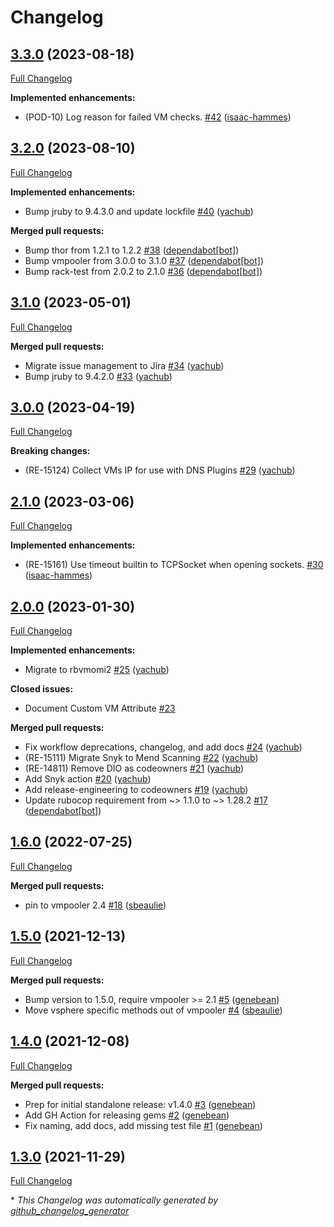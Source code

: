 # Changelog

## [3.3.0](https://github.com/puppetlabs/vmpooler-provider-vsphere/tree/3.3.0) (2023-08-18)

[Full Changelog](https://github.com/puppetlabs/vmpooler-provider-vsphere/compare/3.2.0...3.3.0)

**Implemented enhancements:**

- \(POD-10\) Log reason for failed VM checks. [\#42](https://github.com/puppetlabs/vmpooler-provider-vsphere/pull/42) ([isaac-hammes](https://github.com/isaac-hammes))

## [3.2.0](https://github.com/puppetlabs/vmpooler-provider-vsphere/tree/3.2.0) (2023-08-10)

[Full Changelog](https://github.com/puppetlabs/vmpooler-provider-vsphere/compare/3.1.0...3.2.0)

**Implemented enhancements:**

- Bump jruby to 9.4.3.0 and update lockfile [\#40](https://github.com/puppetlabs/vmpooler-provider-vsphere/pull/40) ([yachub](https://github.com/yachub))

**Merged pull requests:**

- Bump thor from 1.2.1 to 1.2.2 [\#38](https://github.com/puppetlabs/vmpooler-provider-vsphere/pull/38) ([dependabot[bot]](https://github.com/apps/dependabot))
- Bump vmpooler from 3.0.0 to 3.1.0 [\#37](https://github.com/puppetlabs/vmpooler-provider-vsphere/pull/37) ([dependabot[bot]](https://github.com/apps/dependabot))
- Bump rack-test from 2.0.2 to 2.1.0 [\#36](https://github.com/puppetlabs/vmpooler-provider-vsphere/pull/36) ([dependabot[bot]](https://github.com/apps/dependabot))

## [3.1.0](https://github.com/puppetlabs/vmpooler-provider-vsphere/tree/3.1.0) (2023-05-01)

[Full Changelog](https://github.com/puppetlabs/vmpooler-provider-vsphere/compare/3.0.0...3.1.0)

**Merged pull requests:**

- Migrate issue management to Jira [\#34](https://github.com/puppetlabs/vmpooler-provider-vsphere/pull/34) ([yachub](https://github.com/yachub))
- Bump jruby to 9.4.2.0 [\#33](https://github.com/puppetlabs/vmpooler-provider-vsphere/pull/33) ([yachub](https://github.com/yachub))

## [3.0.0](https://github.com/puppetlabs/vmpooler-provider-vsphere/tree/3.0.0) (2023-04-19)

[Full Changelog](https://github.com/puppetlabs/vmpooler-provider-vsphere/compare/2.1.0...3.0.0)

**Breaking changes:**

- \(RE-15124\) Collect VMs IP for use with DNS Plugins [\#29](https://github.com/puppetlabs/vmpooler-provider-vsphere/pull/29) ([yachub](https://github.com/yachub))

## [2.1.0](https://github.com/puppetlabs/vmpooler-provider-vsphere/tree/2.1.0) (2023-03-06)

[Full Changelog](https://github.com/puppetlabs/vmpooler-provider-vsphere/compare/2.0.0...2.1.0)

**Implemented enhancements:**

- \(RE-15161\) Use timeout builtin to TCPSocket when opening sockets. [\#30](https://github.com/puppetlabs/vmpooler-provider-vsphere/pull/30) ([isaac-hammes](https://github.com/isaac-hammes))

## [2.0.0](https://github.com/puppetlabs/vmpooler-provider-vsphere/tree/2.0.0) (2023-01-30)

[Full Changelog](https://github.com/puppetlabs/vmpooler-provider-vsphere/compare/1.6.0...2.0.0)

**Implemented enhancements:**

- Migrate to rbvmomi2 [\#25](https://github.com/puppetlabs/vmpooler-provider-vsphere/pull/25) ([yachub](https://github.com/yachub))

**Closed issues:**

- Document Custom VM Attribute [\#23](https://github.com/puppetlabs/vmpooler-provider-vsphere/issues/23)

**Merged pull requests:**

- Fix workflow deprecations, changelog, and add docs [\#24](https://github.com/puppetlabs/vmpooler-provider-vsphere/pull/24) ([yachub](https://github.com/yachub))
- \(RE-15111\) Migrate Snyk to Mend Scanning [\#22](https://github.com/puppetlabs/vmpooler-provider-vsphere/pull/22) ([yachub](https://github.com/yachub))
- \(RE-14811\) Remove DIO as codeowners [\#21](https://github.com/puppetlabs/vmpooler-provider-vsphere/pull/21) ([yachub](https://github.com/yachub))
- Add Snyk action [\#20](https://github.com/puppetlabs/vmpooler-provider-vsphere/pull/20) ([yachub](https://github.com/yachub))
- Add release-engineering to codeowners [\#19](https://github.com/puppetlabs/vmpooler-provider-vsphere/pull/19) ([yachub](https://github.com/yachub))
- Update rubocop requirement from ~\> 1.1.0 to ~\> 1.28.2 [\#17](https://github.com/puppetlabs/vmpooler-provider-vsphere/pull/17) ([dependabot[bot]](https://github.com/apps/dependabot))

## [1.6.0](https://github.com/puppetlabs/vmpooler-provider-vsphere/tree/1.6.0) (2022-07-25)

[Full Changelog](https://github.com/puppetlabs/vmpooler-provider-vsphere/compare/1.5.0...1.6.0)

**Merged pull requests:**

- pin to vmpooler 2.4 [\#18](https://github.com/puppetlabs/vmpooler-provider-vsphere/pull/18) ([sbeaulie](https://github.com/sbeaulie))

## [1.5.0](https://github.com/puppetlabs/vmpooler-provider-vsphere/tree/1.5.0) (2021-12-13)

[Full Changelog](https://github.com/puppetlabs/vmpooler-provider-vsphere/compare/1.4.0...1.5.0)

**Merged pull requests:**

- Bump version to 1.5.0, require vmpooler \>= 2.1 [\#5](https://github.com/puppetlabs/vmpooler-provider-vsphere/pull/5) ([genebean](https://github.com/genebean))
- Move vsphere specific methods out of vmpooler [\#4](https://github.com/puppetlabs/vmpooler-provider-vsphere/pull/4) ([sbeaulie](https://github.com/sbeaulie))

## [1.4.0](https://github.com/puppetlabs/vmpooler-provider-vsphere/tree/1.4.0) (2021-12-08)

[Full Changelog](https://github.com/puppetlabs/vmpooler-provider-vsphere/compare/1.3.0...1.4.0)

**Merged pull requests:**

- Prep for initial standalone release: v1.4.0 [\#3](https://github.com/puppetlabs/vmpooler-provider-vsphere/pull/3) ([genebean](https://github.com/genebean))
- Add GH Action for releasing gems [\#2](https://github.com/puppetlabs/vmpooler-provider-vsphere/pull/2) ([genebean](https://github.com/genebean))
- Fix naming, add docs, add missing test file [\#1](https://github.com/puppetlabs/vmpooler-provider-vsphere/pull/1) ([genebean](https://github.com/genebean))

## [1.3.0](https://github.com/puppetlabs/vmpooler-provider-vsphere/tree/1.3.0) (2021-11-29)

[Full Changelog](https://github.com/puppetlabs/vmpooler-provider-vsphere/compare/a08cba099f867b1db01a50940ec3ae9239245db5...1.3.0)



\* *This Changelog was automatically generated by [github_changelog_generator](https://github.com/github-changelog-generator/github-changelog-generator)*
